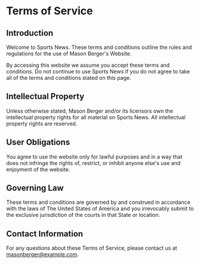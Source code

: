 # Terms of Service

## Introduction
Welcome to Sports News. These terms and conditions outline the rules and regulations for the use of Mason Berger's Website.

By accessing this website we assume you accept these terms and conditions. Do not continue to use Sports News if you do not agree to take all of the terms and conditions stated on this page.

## Intellectual Property
Unless otherwise stated, Mason Berger and/or its licensors own the intellectual property rights for all material on Sports News. All intellectual property rights are reserved.

## User Obligations
You agree to use the website only for lawful purposes and in a way that does not infringe the rights of, restrict, or inhibit anyone else's use and enjoyment of the website.

## Governing Law
These terms and conditions are governed by and construed in accordance with the laws of The United States of America and you irrevocably submit to the exclusive jurisdiction of the courts in that State or location.

## Contact Information
For any questions about these Terms of Service, please contact us at masonberger@example.com.
